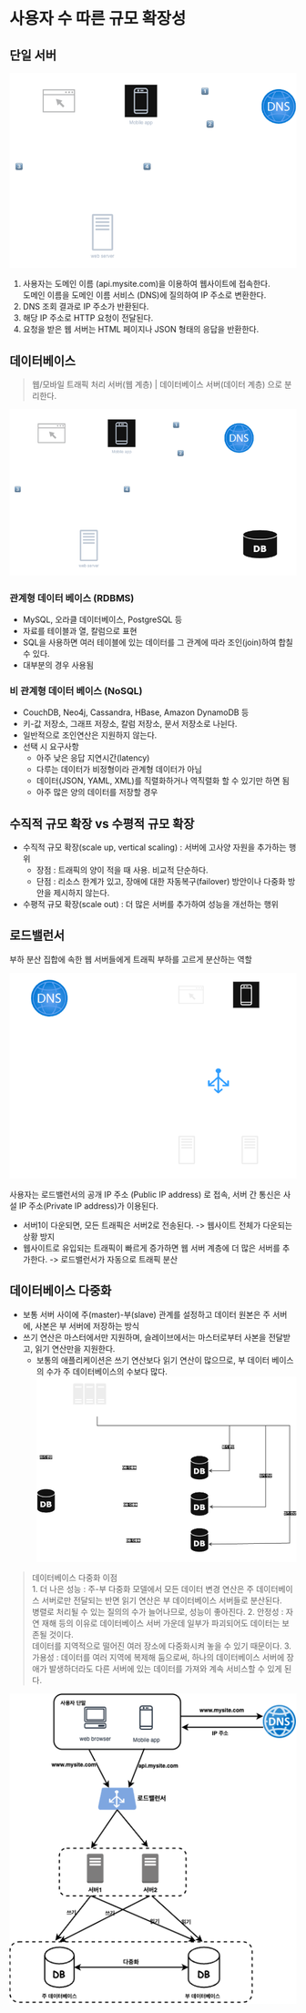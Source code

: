 # 사용자 수 따른 규모 확장성
## 단일 서버
![simple](../image/ch1-1.png)
1. 사용자는 도메인 이름 (api.mysite.com)을 이용하여 웹사이트에 접속한다.  
도메인 이름을 도메인 이름 서비스 (DNS)에 질의하여 IP 주소로 변환한다.
2. DNS 조회 결과로 IP 주소가 반환된다.
3. 해당 IP 주소로 HTTP 요청이 전달된다.
4. 요청을 받은 웹 서버는 HTML 페이지나 JSON 형태의 응답을 반환한다.

## 데이터베이스
> 웹/모바일 트래픽 처리 서버(웹 계층) | 데이터베이스 서버(데이터 계층) 으로 분리한다.

![simple](../image/ch1-2.png)
### 관계형 데이터 베이스 (RDBMS)
* MySQL, 오라클 데이터베이스, PostgreSQL 등
* 자료를 테이블과 열, 칼럼으로 표현
* SQL을 사용하면 여러 테이블에 있는 데이터를 그 관계에 따라 조인(join)하여 합칠 수 있다.
* 대부분의 경우 사용됨

### 비 관계형 데이터 베이스 (NoSQL)
* CouchDB, Neo4j, Cassandra, HBase, Amazon DynamoDB 등
* 키-값 저장소, 그래프 저장소, 칼럼 저장소, 문서 저장소로 나뉜다.
* 일반적으로 조인연산은 지원하지 않는다.
* 선택 시 요구사항  
    * 아주 낮은 응답 지연시간(latency)
    * 다루는 데이터가 비정형이라 관계형 데이터가 아님
    * 데이터(JSON, YAML, XML)를 직렬화하거나 역직렬화 할 수 있기만 하면 됨
    * 아주 많은 양의 데이터를 저장할 경우

## 수직적 규모 확장 vs 수평적 규모 확장
* 수직적 규모 확장(scale up, vertical scaling) : 서버에 고사양 자원을 추가하는 행위
    * 장점 : 트래픽의 양이 적을 때 사용. 비교적 단순하다.
    * 단점 : 리소스 한계가 있고, 장애에 대한 자동복구(failover) 방안이나 다중화 방안을 제시하지 않는다. 
* 수평적 규모 확장(scale out) : 더 많은 서버를 추가하여 성능을 개선하는 행위 

## 로드밸런서
부하 분산 집합에 속한 웹 서버들에게 트래픽 부하를 고르게 분산하는 역할

![simple](../image/ch1-3.png)

사용자는 로드밸런서의 공개 IP 주소 (Public IP address) 로 접속, 서버 간 통신은 사설 IP 주소(Private IP address)가 이용된다.
* 서버1이 다운되면, 모든 트래픽은 서버2로 전송된다. -> 웹사이트 전체가 다운되는 상황 방지
* 웹사이트로 유입되는 트래픽이 빠르게 증가하면 웹 서버 계층에 더 많은 서버를 추가한다. -> 로드밸런서가 자동으로 트래픽 분산

## 데이터베이스 다중화
* 보통 서버 사이에 주(master)-부(slave) 관계를 설정하고 데이터 원본은 주 서버에, 사본은 부 서버에 저장하는 방식
* 쓰기 연산은 마스터에서만 지원하며, 슬레이브에서는 마스터로부터 사본을 전달받고, 읽기 연산만을 지원한다.
    * 보통의 애플리케이션은 쓰기 연산보다 읽기 연산이 많으므로, 부 데이터 베이스의 수가 주 데이터베이스의 수보다 많다.
![simple](../image/ch1-4.png)
> 데이터베이스 다중화 이점  
    1. 더 나은 성능 : 주-부 다중화 모델에서 모든 데이터 변경 연산은 주 데이터베이스 서버로만 전달되는 반면 읽기 연산은 부 데이터베이스 서버들로 분산된다.  
    병렬로 처리될 수 있는 질의의 수가 늘어나므로, 성능이 좋아진다.
    2. 안정성 : 자연 재해 등의 이유로 데이터베이스 서버 가운데 일부가 파괴되어도 데이터는 보존될 것이다.  
    데이터를 지역적으로 떨어진 여러 장소에 다중화시켜 놓을 수 있기 때문이다.
    3. 가용성 : 데이터를 여러 지역에 복제해 둠으로써, 하나의 데이터베이스 서버에 장애가 발생하더라도 다른 서버에 있는 데이터를 가져와 계속 서비스할 수 있게 된다.

![simple](../image/1-6.png)

